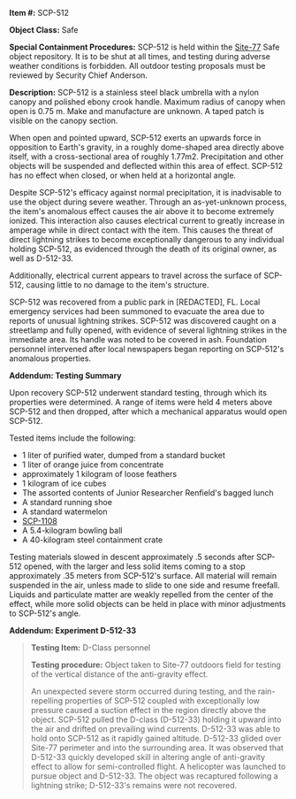 **Item #:** SCP-512

**Object Class:** Safe

**Special Containment Procedures:** SCP-512 is held within the [Site-77](/secure-facility-dossier-site-77) Safe object repository. It is to be shut at all times, and testing during adverse weather conditions is forbidden. All outdoor testing proposals must be reviewed by Security Chief Anderson.

**Description:** SCP-512 is a stainless steel black umbrella with a nylon canopy and polished ebony crook handle. Maximum radius of canopy when open is 0.75 m. Make and manufacture are unknown. A taped patch is visible on the canopy section.

When open and pointed upward, SCP-512 exerts an upwards force in opposition to Earth's gravity, in a roughly dome-shaped area directly above itself, with a cross-sectional area of roughly 1.77m2. Precipitation and other objects will be suspended and deflected within this area of effect. SCP-512 has no effect when closed, or when held at a horizontal angle.

Despite SCP-512's efficacy against normal precipitation, it is inadvisable to use the object during severe weather. Through an as-yet-unknown process, the item's anomalous effect causes the air above it to become extremely ionized. This interaction also causes electrical current to greatly increase in amperage while in direct contact with the item. This causes the threat of direct lightning strikes to become exceptionally dangerous to any individual holding SCP-512, as evidenced through the death of its original owner, as well as D-512-33.

Additionally, electrical current appears to travel across the surface of SCP-512, causing little to no damage to the item's structure.

SCP-512 was recovered from a public park in \[REDACTED\], FL. Local emergency services had been summoned to evacuate the area due to reports of unusual lightning strikes. SCP-512 was discovered caught on a streetlamp and fully opened, with evidence of several lightning strikes in the immediate area. Its handle was noted to be covered in ash. Foundation personnel intervened after local newspapers began reporting on SCP-512's anomalous properties.

**Addendum: Testing Summary**

Upon recovery SCP-512 underwent standard testing, through which its properties were determined. A range of items were held 4 meters above SCP-512 and then dropped, after which a mechanical apparatus would open SCP-512.

Tested items include the following:

*   1 liter of purified water, dumped from a standard bucket
*   1 liter of orange juice from concentrate
*   approximately 1 kilogram of loose feathers
*   1 kilogram of ice cubes
*   The assorted contents of Junior Researcher Renfield's bagged lunch
*   A standard running shoe
*   A standard watermelon
*   [SCP-1108](/scp-1108)
*   A 5.4-kilogram bowling ball
*   A 40-kilogram steel containment crate

Testing materials slowed in descent approximately .5 seconds after SCP-512 opened, with the larger and less solid items coming to a stop approximately .35 meters from SCP-512's surface. All material will remain suspended in the air, unless made to slide to one side and resume freefall. Liquids and particulate matter are weakly repelled from the center of the effect, while more solid objects can be held in place with minor adjustments to SCP-512's angle.

**Addendum: Experiment D-512-33**

> **Testing Item:** D-Class personnel
> 
> **Testing procedure:** Object taken to Site-77 outdoors field for testing of the vertical distance of the anti-gravity effect.
> 
> An unexpected severe storm occurred during testing, and the rain-repelling properties of SCP-512 coupled with exceptionally low pressure caused a suction effect in the region directly above the object. SCP-512 pulled the D-class (D-512-33) holding it upward into the air and drifted on prevailing wind currents. D-512-33 was able to hold onto SCP-512 as it rapidly gained altitude. D-512-33 glided over Site-77 perimeter and into the surrounding area. It was observed that D-512-33 quickly developed skill in altering angle of anti-gravity effect to allow for semi-controlled flight. A helicopter was launched to pursue object and D-512-33. The object was recaptured following a lightning strike; D-512-33's remains were not recovered.